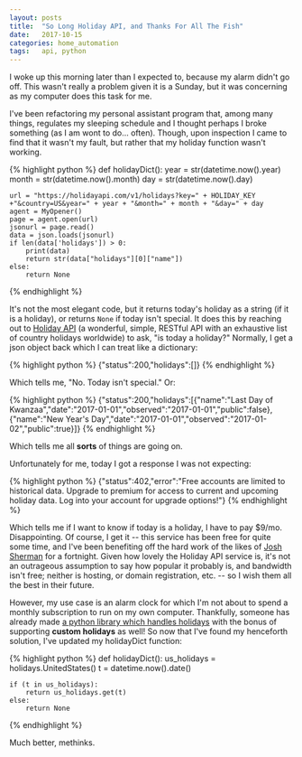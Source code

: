 ```yaml
---
layout: posts
title:  "So Long Holiday API, and Thanks For All The Fish"
date:   2017-10-15
categories: home_automation
tags:	api, python
---
```

I woke up this morning later than I expected to, because my alarm didn't go off.  This wasn't really a problem given it is a Sunday, but it was concerning as my computer does this task for me.

I've been refactoring my personal assistant program that, among many things, regulates my sleeping schedule and I thought perhaps I broke something (as I am wont to do... often).  Though, upon inspection I came to find that it wasn't my fault, but rather that my holiday function wasn't working.

{% highlight python %}
def holidayDict():
	year = str(datetime.now().year)
	month = str(datetime.now().month)
	day = str(datetime.now().day)
     
	url = "https://holidayapi.com/v1/holidays?key=" + HOLIDAY_KEY +"&country=US&year=" + year + "&month=" + month + "&day=" + day
	agent = MyOpener()
	page = agent.open(url)
	jsonurl = page.read()
	data = json.loads(jsonurl)
	if len(data['holidays']) > 0:
		print(data)
		return str(data["holidays"][0]["name"])
	else:
		return None
{% endhighlight %}

It's not the most elegant code, but it returns today's holiday as a string (if it is a holiday), or returns `None` if today isn't special.  It does this by reaching out to [Holiday API](holidayapi.com) (a wonderful, simple, RESTful API with an exhaustive list of country holidays worldwide) to ask, "is today a holiday?" Normally, I get a json object back which I can treat like a dictionary:

{% highlight python %}
{"status":200,"holidays":[]}
{% endhighlight %}

Which tells me, "No. Today isn't special."  Or:

{% highlight python %}
{"status":200,"holidays":[{"name":"Last Day of Kwanzaa","date":"2017-01-01","observed":"2017-01-01","public":false},{"name":"New Year's Day","date":"2017-01-01","observed":"2017-01-02","public":true}]}
{% endhighlight %}

Which tells me all **sorts** of things are going on.

Unfortunately for me, today I got a response I was not expecting:

{% highlight python %}
{"status":402,"error":"Free accounts are limited to historical data. Upgrade to premium for access to current and upcoming holiday data. Log into your account for upgrade options!"}
{% endhighlight %}

Which tells me if I want to know if today is a holiday, I have to pay $9/mo.  Disappointing.  Of course, I get it -- this service has been free for quite some time, and I've been benefiting off the hard work of the likes of [Josh Sherman](https://twitter.com/joshtronic) for a fortnight.  Given how lovely the Holiday API service is, it's not an outrageous assumption to say how popular it probably is, and bandwidth isn't free; neither is hosting, or domain registration, etc. -- so I wish them all the best in their future.

However, my use case is an alarm clock for which I'm not about to spend a monthly subscription to run on my own computer.   Thankfully, someone has already made [a python library which handles holidays](https://pypi.python.org/pypi/holidays) with the bonus of supporting **custom holidays** as well!  So now that I've found my henceforth solution, I've updated my holidayDict function:

{% highlight python %}
def holidayDict():
	us_holidays = holidays.UnitedStates()
	t = datetime.now().date()

	if (t in us_holidays):
		return us_holidays.get(t)
	else:
		return None
{% endhighlight %}

Much better, methinks.
